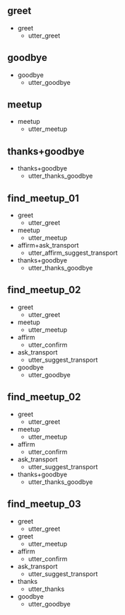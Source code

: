 ## greet
* greet
    - utter_greet
	

## goodbye
* goodbye
    - utter_goodbye
	

## meetup
* meetup
    - utter_meetup
	
	
## thanks+goodbye
* thanks+goodbye
    - utter_thanks_goodbye

	
## find_meetup_01
* greet
    - utter_greet
* meetup
    - utter_meetup
* affirm+ask_transport
    - utter_affirm_suggest_transport
* thanks+goodbye
	- utter_thanks_goodbye
	
	
	
## find_meetup_02
* greet
    - utter_greet
* meetup
    - utter_meetup
* affirm
    - utter_confirm
* ask_transport
	- utter_suggest_transport
* goodbye
	- utter_goodbye	
	
	
## find_meetup_02
* greet
    - utter_greet
* meetup
    - utter_meetup
* affirm
    - utter_confirm
* ask_transport
	- utter_suggest_transport	
* thanks+goodbye
	- utter_thanks_goodbye		
	
	
## find_meetup_03
* greet
	- utter_greet
* greet
	- utter_meetup
* affirm
	- utter_confirm
* ask_transport
	- utter_suggest_transport
* thanks
	- utter_thanks
* goodbye
	- utter_goodbye
	
	
		
	
	
	
	